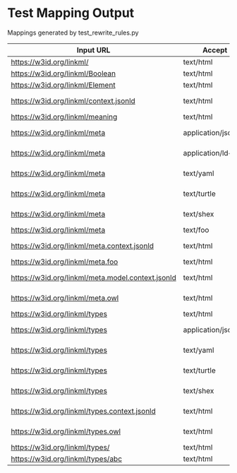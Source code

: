 # Test Mapping Output
Mappings generated by test_rewrite_rules.py

| Input URL | Accept | Output URL |
| ----- | ----- | ----- |
| https://w3id.org/linkml/ | text/html | https://linkml.github.io/linkml-model/docs/ |
| https://w3id.org/linkml/Boolean | text/html | https://linkml.github.io/linkml-model/docs/Boolean |
| https://w3id.org/linkml/Element | text/html | https://linkml.github.io/linkml-model/docs/Element |
| https://w3id.org/linkml/context.jsonld | text/html | https://linkml.github.io/linkml-model/linkml_model/jsonld/context.jsonld |
| https://w3id.org/linkml/meaning | text/html | https://linkml.github.io/linkml-model/docs/meaning |
| https://w3id.org/linkml/meta | application/json | https://linkml.github.io/linkml-model/linkml_model/json/meta.json |
| https://w3id.org/linkml/meta | application/ld+json | https://linkml.github.io/linkml-model/linkml_model/jsonld/meta.context.jsonld |
| https://w3id.org/linkml/meta | text/yaml | https://linkml.github.io/linkml-model/linkml_model/model/schema/meta.yaml |
| https://w3id.org/linkml/meta | text/turtle | https://linkml.github.io/linkml-model/linkml_model/rdf/meta.ttl |
| https://w3id.org/linkml/meta | text/shex | https://linkml.github.io/linkml-model/linkml_model/shex/meta.shex |
| https://w3id.org/linkml/meta | text/foo | https://linkml.github.io/linkml-model/meta |
| https://w3id.org/linkml/meta.context.jsonld | text/html | https://linkml.github.io/linkml-model/linkml_model/jsonld/meta.context.jsonld |
| https://w3id.org/linkml/meta.foo | text/html | https://linkml.github.io/linkml-model/meta.foo |
| https://w3id.org/linkml/meta.model.context.jsonld | text/html | https://linkml.github.io/linkml-model/linkml_model/jsonld/meta.model.context.jsonld |
| https://w3id.org/linkml/meta.owl | text/html | https://linkml.github.io/linkml-model/linkml_model/owl/meta.owl.ttl |
| https://w3id.org/linkml/types | text/html | https://linkml.github.io/linkml-model/docs/types |
| https://w3id.org/linkml/types | application/json | https://linkml.github.io/linkml-model/linkml_model/json/types.json |
| https://w3id.org/linkml/types | text/yaml | https://linkml.github.io/linkml-model/linkml_model/model/schema/types.yaml |
| https://w3id.org/linkml/types | text/turtle | https://linkml.github.io/linkml-model/linkml_model/rdf/types.ttl |
| https://w3id.org/linkml/types | text/shex | https://linkml.github.io/linkml-model/linkml_model/shex/types.shex |
| https://w3id.org/linkml/types.context.jsonld | text/html | https://linkml.github.io/linkml-model/linkml_model/jsonld/types.context.jsonld |
| https://w3id.org/linkml/types.owl | text/html | https://linkml.github.io/linkml-model/linkml_model/owl/types.owl.ttl |
| https://w3id.org/linkml/types/ | text/html | https://linkml.github.io/linkml-model/types/ |
| https://w3id.org/linkml/types/abc | text/html | https://linkml.github.io/linkml-model/docs/types/abc |
